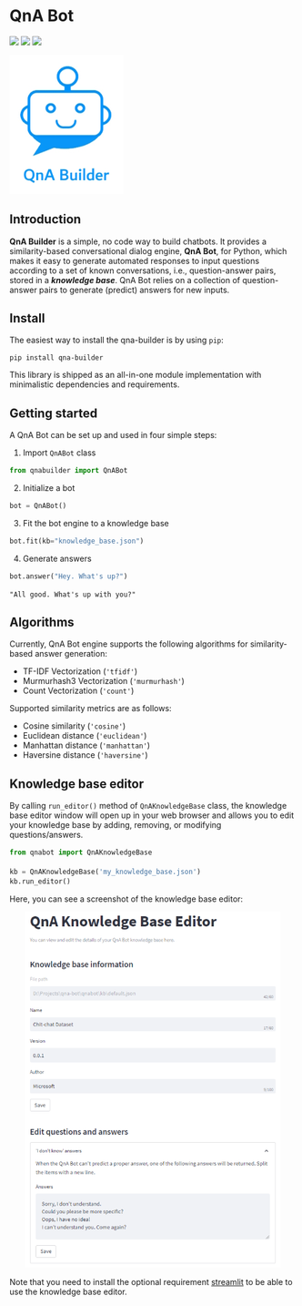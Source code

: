 # QnA Bot

![](https://img.shields.io/badge/version-v0.1.1-green)
![](https://img.shields.io/badge/python-3.7%20%7C%203.8%20%7C%203.9-blue)
![](https://github.com/msamsami/qna-bot/actions/workflows/python-publish.yml/badge.svg)

<p>
<img src="logo.jpg" alt="QnA Bot logo" width="200"/>
<br>
</p>

## Introduction

**QnA Builder** is a simple, no code way to build chatbots. It provides a similarity-based conversational dialog engine,
**QnA Bot**, for Python, which makes it easy to generate automated responses to input questions according to a set of known
conversations, i.e., question-answer pairs, stored in a ***knowledge base***. QnA Bot relies on a collection of
question-answer pairs to generate (predict) answers for new inputs.

## Install

The easiest way to install the qna-builder is by using `pip`:
```shell
pip install qna-builder
```
This library is shipped as an all-in-one module implementation with minimalistic dependencies and requirements.

## Getting started

A QnA Bot can be set up and used in four simple steps:

1. Import `QnABot` class

```python
from qnabuilder import QnABot
```

2. Initialize a bot
```python
bot = QnABot()
```

3. Fit the bot engine to a knowledge base
```python
bot.fit(kb="knowledge_base.json")
```

4. Generate answers
```python
bot.answer("Hey. What's up?")
```
`"All good. What's up with you?"`

## Algorithms

Currently, QnA Bot engine supports the following algorithms for similarity-based answer generation:
- TF-IDF Vectorization (`'tfidf'`)
- Murmurhash3 Vectorization (`'murmurhash'`)
- Count Vectorization (`'count'`)

Supported similarity metrics are as follows:
- Cosine similarity (`'cosine'`)
- Euclidean distance (`'euclidean'`)
- Manhattan distance (`'manhattan'`)
- Haversine distance (`'haversine'`)

## Knowledge base editor

By calling `run_editor()` method of `QnAKnowledgeBase` class, the knowledge base editor window will open up in
your web browser and allows you to edit your knowledge base by adding, removing, or modifying questions/answers.

```python
from qnabot import QnAKnowledgeBase

kb = QnAKnowledgeBase('my_knowledge_base.json')
kb.run_editor()
```

Here, you can see a screenshot of the knowledge base editor:

<div style="text-align:center">
<img src="docs/kb_editor.png" alt="QnA Bot Knowledge Base Editor" width="450"/>
</div>

Note that you need to install the optional requirement [streamlit](https://streamlit.io/) to be able to use the
knowledge base editor.